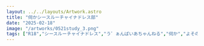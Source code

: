 ```yaml
---
layout: ../../layouts/Artwork.astro
title: "伺かシースルーチャイナドレス部"
date: "2025-02-18"
image: "/artworks/0521study_3.png"
tags: ["R18","シースルーチャイナドレス","う゛ぁんぱいあちゃんねる","伺か","よそのこ","聖光院カーラ","かんたん絵"]
---
```


